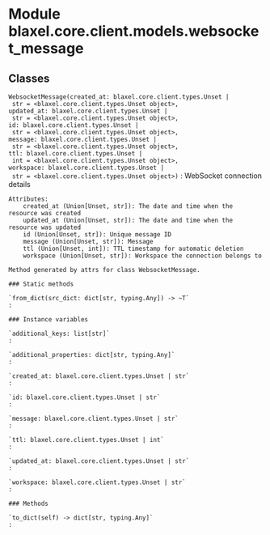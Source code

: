 Module blaxel.core.client.models.websocket_message
==================================================

Classes
-------

`WebsocketMessage(created_at: blaxel.core.client.types.Unset | str = <blaxel.core.client.types.Unset object>, updated_at: blaxel.core.client.types.Unset | str = <blaxel.core.client.types.Unset object>, id: blaxel.core.client.types.Unset | str = <blaxel.core.client.types.Unset object>, message: blaxel.core.client.types.Unset | str = <blaxel.core.client.types.Unset object>, ttl: blaxel.core.client.types.Unset | int = <blaxel.core.client.types.Unset object>, workspace: blaxel.core.client.types.Unset | str = <blaxel.core.client.types.Unset object>)`
:   WebSocket connection details
    
    Attributes:
        created_at (Union[Unset, str]): The date and time when the resource was created
        updated_at (Union[Unset, str]): The date and time when the resource was updated
        id (Union[Unset, str]): Unique message ID
        message (Union[Unset, str]): Message
        ttl (Union[Unset, int]): TTL timestamp for automatic deletion
        workspace (Union[Unset, str]): Workspace the connection belongs to
    
    Method generated by attrs for class WebsocketMessage.

    ### Static methods

    `from_dict(src_dict: dict[str, typing.Any]) ‑> ~T`
    :

    ### Instance variables

    `additional_keys: list[str]`
    :

    `additional_properties: dict[str, typing.Any]`
    :

    `created_at: blaxel.core.client.types.Unset | str`
    :

    `id: blaxel.core.client.types.Unset | str`
    :

    `message: blaxel.core.client.types.Unset | str`
    :

    `ttl: blaxel.core.client.types.Unset | int`
    :

    `updated_at: blaxel.core.client.types.Unset | str`
    :

    `workspace: blaxel.core.client.types.Unset | str`
    :

    ### Methods

    `to_dict(self) ‑> dict[str, typing.Any]`
    :